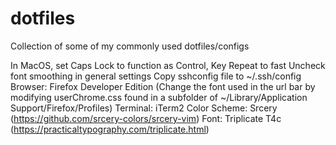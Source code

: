 # dotfiles
  Collection of some of my commonly used dotfiles/configs

In MacOS, set Caps Lock to function as Control, Key Repeat to fast
Uncheck font smoothing in general settings
Copy sshconfig file to ~/.ssh/config
Browser: Firefox Developer Edition
(Change the font used in the url bar by modifying userChrome.css found in a
subfolder of ~/Library/Application Support/Firefox/Profiles)
Terminal: iTerm2
Color Scheme: Srcery (https://github.com/srcery-colors/srcery-vim)
Font: Triplicate T4c (https://practicaltypography.com/triplicate.html)
